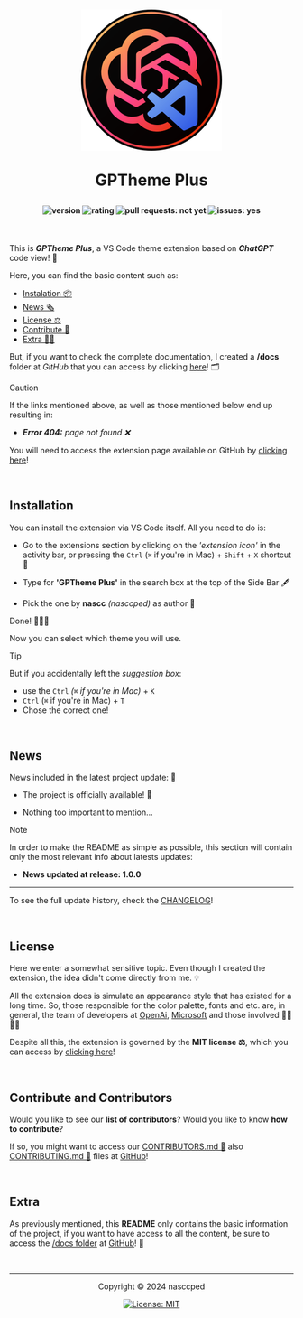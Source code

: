 <!-- title section ----------------------------------------------->
<h1 align="center">

  ![extension icon](./readme-logo.png)

  GPTheme Plus
</h1>

<!-- post title badges section -->
<h4 align="center">

  <!-- badges -->
  ![version](https://badgen.net/vs-marketplace/v/nascc.gptheme-plus?label=Version)
  ![rating](https://badgen.net/vs-marketplace/rating/nascc.gptheme-plus?label=Rating&&color=blue)
  ![pull requests: not yet](https://badgen.net/badge/Pull%20Resquests/Not%20Yet/red)
  ![issues: yes](https://badgen.net/badge/Issues/Yes/blue)
</h4>

<br>

This is ***GPTheme Plus***, a VS Code theme extension based on
***ChatGPT*** code view! 🤖

Here, you can find the basic content such as:

  - [Instalation 📦](#installation)
  - [News 🗞️](#news)
  - [License ⚖️](#license)
  - [Contribute 🤝](#contribute-and-contributors)
  - [Extra 👨‍🏭](#extra)

But, if you want to check the complete documentation, I created a
**/docs** folder at *GitHub* that you can access by clicking
[here][go-docs]! 🗂️

> [!CAUTION]
>
> If the links mentioned above, as well as those mentioned below end
> up resulting in:
>
> - ***Error 404:** page not found ❌*
>
> You will need to access the extension page available on GitHub by
> [clicking here][project-repo-href]!

<br>



<!-- installation section ------------------------------------------>
## Installation

You can install the extension via VS Code itself. All you need to do
is:

- Go to the extensions section by clicking on the *'extension icon'*
in the activity bar, or pressing the `Ctrl` (`⌘` if you're in Mac) +
`Shift` + `X` shortcut 🧩

- Type for **'GPTheme Plus'** in the search box at the top of the Side
Bar 🖋️

- Pick the one by **nascc** *(nasccped)* as author 👤

Done! 🎉🎉🎉

Now you can select which theme you will use.

> [!TIP]
>
> But if you accidentally left the *suggestion box*:
>
> - use the `Ctrl` *(`⌘` if you're in Mac)* + `K`
> - `Ctrl` (`⌘` if you're in Mac) + `T`
> - Chose the correct one!

<br>



<!-- news section -------------------------------------------------->
## News

News included in the latest project update: 📰

  - The project is officially available! 🎉

  - Nothing too important to mention...

> [!NOTE]
>
> In order to make the README as simple as possible, this section
> will contain only the most relevant info about latests updates:
>
> - **News updated at release: 1.0.0**
>
> ---
>
> To see the full update history, check the
> [CHANGELOG][changelog-href]!

<br>



<!-- license section ----------------------------------------------->
## License

Here we enter a somewhat sensitive topic. Even though I created the
extension, the idea didn't come directly from me. 💡

All the extension does is simulate an appearance style that has
existed for a long time. So, those responsible for the color palette,
fonts and etc. are, in general, the team of developers at
[OpenAi][openai-website], [Microsoft][microsoft-website] and those
involved 👩‍🔬👨‍🔬

Despite all this, the extension is governed by the **MIT license
⚖️**, which you can access by [clicking here][license-href]!

<br>



<!-- contribute area ----------------------------------------------->
## Contribute and Contributors

Would you like to see our **list of contributors**? Would you like to
know **how to contribute**?

If so, you might want to access our
[CONTRIBUTORS.md 👥][contributors-href] also
[CONTRIBUTING.md 🤝][contributing-href] files at
[GitHub][project-repo-href]!

<br>



<!-- extra section ------------------------------------------------->
## Extra

As previously mentioned, this **README** only contains the basic
information of the project, if you want to have access to all the
content, be sure to access the [/docs folder][go-docs] at
[GitHub][project-repo-href]! 📃

<br>



<!-- copyright footer ---------------------------------------------->

---

<p align="center">Copyright &copy; 2024 nasccped</p>

<a align="center" href="#">

![License: MIT][license-badge]

</a>



<!-- hrefs area ---------------------------------------------------->
[project-repo-href]: https://github.com/nasccped/vsc-gptheme-plus-extension
[changelog-href]: ./CHANGELOG.md
[openai-website]: https://openai.com/
[microsoft-website]: https://www.microsoft.com/
[license-href]: ./LICENSE
[contributing-href]: ./CONTRIBUTING.md
[contributors-href]: ./CONTRIBUTORS.md
[go-docs]: ./docs/README.md

[license-badge]: https://badgen.net/badge/License/MIT/blue
